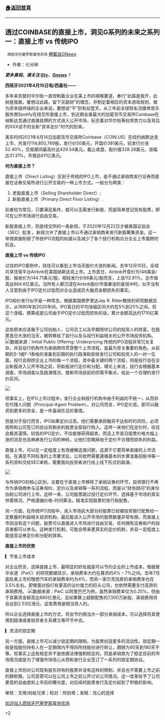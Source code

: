 ###  [:house:返回首頁](https://github.com/ourhimalayas/txt)
---

## 透过COINBASE的直接上市，洞见G系列的未来之系列一：直接上市 vs 传统IPO
` 西班牙巴塞罗那喜悦农场` [轉載自GNews](https://gnews.org/zh-hans/1098267/)

- 作者：七分钟


***更多真相，请关注 [Gtv](https://gtv.org/)、[Gnews](https://gnews.org/)！***

**西班牙2021年4月15日电/西喜社——**

多年来贪婪的华尔街一直控制着企业在美上市的咽喉要道，奉行“此路是我开，此树是我栽，要想过此路，留下买路财”的理念，并制定着相应的资本游戏规则，做为资本链终端的企业来说，要想说“不”则有如登天，从三年前全球知名流媒体音乐服务商Spotify在纽交所直接上市，到近期全美最大的加密货币交易所Coinbase在纳斯达克通过直接挂牌的方式进入公开市场，标志着对华尔街等权贵势力以及背后的XXX说不的全新“资本定价”时代的到来。

美东时间2021年4月14日加密货币交易所Coinbase（COIN.US）在纽约纳斯达克上市，共发行114,850,769股，发行价50美元，开盘价381美元，较发行价涨52.40%，交易期间最高价达429.54美元。截止收盘，股价报328.28美元，涨幅达31.31%，市值达611亿美元。

**何为直接上市？**

直接上市（Direct Listing）区别于传统的IPO上市，是不通过承销商发行证券而直接在证券交易所进行公开交易的一种上市方式。一般分为两类：

1. 老股直接上市（Selling Shareholder Direct）;
2. 新股直接上市（Primary Direct Floor Listing）.


前者较为常见，只要满足条件，就可以无需发行新股，而是简单登记现有股票，即可在公开市场进行自由交易。

新股直接上市，则是纽交所的一条新规，于2020年12月22日才被美国证监会（SEC）批准 。新规允许了直接上市以不通过承销商来发行新股筹集资金。这一举措直接削弱了传统IPO流程的权威以及减少了各个投行机构瓜分企业上市蛋糕的机会。

**直接上市 vs 传统IPO**

过往的IPO案例中，往往可以看到上市当天股价大涨的新闻。去年12月10日，全球共享住宿平台Airbnb在美国纳斯达克上市。上市首日，Airbnb开盘价为146美金/股，报收价为144.71美元/股，相较发行价68美元/股而言，上涨112.81%，总市值高达864.6亿美元。当所有人都沉浸在Airbnb股价市值暴涨的喜悦中时，似乎没有人注意到由于IPO定价过低而对企业造成巨大融资金额损失的事实。

IPO抑价发行似乎是一种常态，根据美国佛罗里达Jay R. Ritter教授的研究数据显示，从1990年到2020年间，IPO首日的平均涨幅区间大约在5%到25%之间。将这个涨幅，换算成是公司由于IPO定价过低而损失的话，累计金额高达约1710亿美元。

这些原本应该属于公司创始人、公司员工以及早期陪伴公司的投资人的财富，在股票首日大涨的当天，被转移给了投行以及与投行利益相关的公开市场投资机构。
![]()![](https://gnews.org/wp-content/uploads/2021/04/image0-1-8.jpg)数据来源：Initial Public Offering: Underpricing
传统的IPO流程非常冗长复杂，并且投行机构作为承销商将贯穿整个上市流程，是最为至关重要的角色。从前期的S-1或F-1表格的准备到后期的执行路演和安排发行公司和投资人的一对一见面，投行会把控企业上市的每一个流程。其中最关键的两个流程，则是投行会在企业新股进入公开市场之前，将新股进行定价和分配。理论上来说，投行会根据基本调查，市场调查以及路演情况，推断市场目前的供需平衡点，给出一个合理的发行价区间。

![]()![](https://gnews.org/wp-content/uploads/2021/04/image0-3-8.jpg)

但事实上，在IPO上市过程中，发行企业和投行机构中由于利益的不统一，从而存在代理人问题（Principal-Agent Problem）。对公司而言，IPO定价高，即可以融资到更多的资金，是一件喜闻乐见的事情。

但是对于投行而言，IPO如果定价过高，他们需要承担融资不达标时的风险，必须按照和公司签订的协议将剩余的股票全部自行购入。这样一来他们在定价时，往往会极其谨慎。较低的IPO定价，不仅能够获得超卖，而且上市首日股票价格大幅上涨的消息也会麻痹发行公司的神经，让他们忽略掉由于定价不合理而损失的利益。

直接上市，可以在一定程度上有效缓解这类问题，这源于它更简单直接的上市流程。在满足不同标准的上市要求后，公司依然需要遵循基本的步骤准备招股书等一系列资料交给SEC审核，需要面向投资者进行线上线下形式的路演。

![]()![](https://gnews.org/wp-content/uploads/2021/04/image0-4-3.jpg)

与传统IPO的核心区别，主要在于直接上市移除了承销证券的环节，投资银行不再作为承销商参与证券询价、定价以及承销等一系列流程，而是以“财务顾问”的身份协助公司进行上市。这样一来，公司股票跳过投行定价环节，选择基于市场的真实供需情况，严格遵循价格-时间算法，精准实现股票的发行和配售。

另一方面，在传统IPO流程中，进入市场前大部分的股票已经被投资银行配售给一定数量的利益相关投资机构，最后能进入公开市场的股票数量非常有限。而直接上市则没有这个问题，股票可以直接进入市场进行自由交易，任何拥有证券账户的投资者都可以参与。这种发行机制，可能会带来更真实的定价机制，并且一定程度上能提高证券定价和分配的效率。

**直接上市的优势**

▎节省上市成本

对企业而言，选择直接上市，最明显的好处就是可以节约企业的上市成本。根据普华永道（PwC）的研究数据显示，承销费率大约在募资的4% – 7%之间。去年7月底赴美上市的理想汽车的承销费率约为4%，而另一家贝壳找房的承销费率也在3.5%左右。即使面对投行有更高的议价能力的巨头公司，也依然需要支付高昂的承销费用。
![]()![](https://gnews.org/wp-content/uploads/2021/04/image0-5-4.jpg)数据来源：PwC
以阿里巴巴为例，虽然承销费率仅为0.25%，但由于其募资金额高达880亿港元，且如果算上超额配售的7,500万新股，承销费用将会达到2.53亿港元，这笔费用是相当惊人的。

所以企业选择直接上市的方式，将会节约相当大一部分承销成本，可以选择将其使用到路演或者投资者关系建立等环节中去。

▎灵活的锁定期

另一方面，直接上市可以减少锁定期的限制，为股票创造更多的流动性。锁定期一般是指股份持有人在一定期限内不得将所持股份进行转让，期限为90天到180天不等。但事实上这些规定并不是依据法律强制规定的，而是承销商为了稳定目前的市场情况或是为了增强市场信心从而和发行企业签订了一系列的锁定期协议。

直接上市则对公司现有股东持有的股票并没有这样的限制，并且也不需要上市之前的静默期，公司高管可以在公司上市之前公开讨论公司情况。这一改革给予了公司更高的自由度和上市前的曝光度，对后续的股票发行及定价起到了积极的影响。

审核：文用/蚂蚁兄弟；校对：阿伯塔；发稿：信心的选择

[欢迎加入西班牙巴塞罗那喜悦农场](https://discord.com/invite/WPy8Qp7)

+2
